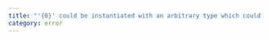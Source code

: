 ```yaml
---
title: "'{0}' could be instantiated with an arbitrary type which could be unrelated to '{1}'."
category: error
---
```

